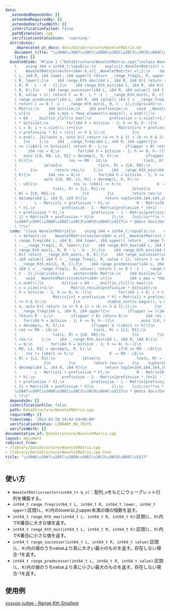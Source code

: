 ```yaml
---
data:
  _extendedDependsOn: []
  _extendedRequiredBy: []
  _extendedVerifiedWith: []
  _isVerificationFailed: false
  _pathExtension: cpp
  _verificationStatusIcon: ':warning:'
  attributes:
    _deprecated_at_docs: docs/DataStructure/WaveletMatrix.md
    document_title: "\u30A6\u30A7\u30FC\u30D6\u30EC\u30C3\u30C8\u884C\u5217"
    links: []
  bundledCode: "#line 1 \"DataStructure/WaveletMatrix.cpp\"\nclass WaveletMatrix{\n\
    \    using i64 = int64_t;\npublic:\n    explicit WaveletMatrix() = default;\n\
    \    WaveletMatrix(vector<i64> &_v){__WaveletMatrix(_v);};\n    i64 range_freq(i64\
    \ L, i64 R, i64 lower, i64 upper){ return __range_freq(L, R, upper) - __range_freq(L,\
    \ R, lower);}\n    i64 range_Kth_max(i64 L, i64 R, i64 K){ return range_Kth_min(L,\
    \ R, R - L - K - 1);}\n    i64 range_Kth_min(i64 L, i64 R, i64 K){ return __range_Kth_min(L,\
    \ R, K);}\n    i64 range_successor(i64 L, i64 R, i64 value){ i64 C = __range_freq(L,\
    \ R, value + 1); return C == R - L ? -1 : __range_Kth_min(L, R, C);}\n    i64\
    \ range_predecessor(i64 L, i64 R, i64 value){ i64 C = __range_freq(L, R, value);\
    \ return C == 0 ? -1 : __range_Kth_min(L, R, C - 1);}\nprivate:\n    vector<i64>\
    \ Matrix;\n    i64 bitsize;\n    i64 prefixsize;\n    void __WaveletMatrix(vector<i64>\
    \ v){\n        i64 v_max = *max_element(v.begin(), v.end());\n        bitsize\
    \ = 64 - __builtin_clzll(v_max);\n        prefixsize = v.size()+1;\n        Matrix.resize(prefixsize\
    \ * bitsize);\n        for(i64 h = bitsize - 1; h >= 0; h--){\n            for(i64\
    \ i = 0; i < v.size(); i++){\n                Matrix[i+1 + prefixsize * h] = Matrix[i\
    \ + prefixsize * h] + (v[i] >> h & 1);\n            }\n            stable_sort(v.begin(),\
    \ v.end(), [&](auto a, auto b){ return (a >> h & 1) < (b >> h & 1);});\n     \
    \   }\n    };\n    i64 __range_freq(i64 L, i64 R, i64 upper){\n        if(upper\
    \ >= ((i64)1 << bitsize)) return R - L;\n        if(upper < 0) return 0;\n   \
    \     i64 res = 0;\n        for(i64 h = bitsize - 1; h >= 0; h--){\n         \
    \   auto [L0, R0, L1, R1] = decomp(L, R, h);\n            if(upper & ((i64)1 <<\
    \ h)){\n                res += R0 - L0;\n                tie(L, R) = {L1, R1};\n\
    \            }else{\n                tie(L, R) = {L0, R0};\n            }\n  \
    \      }\n        return res;\n    };\n    i64 __range_Kth_min(i64 L, i64 R, i64\
    \ K){\n        i64 res = 0;\n        for(i64 h = bitsize - 1; h >= 0; h--){\n\
    \            auto [L0, R0, L1, R1] = decomp(L, R, h);\n            if(K >= R0\
    \ - L0){\n                res |= (i64)1 << h;\n                K -= R0 - L0;\n\
    \                tie(L, R) = {L1, R1};\n            }else{\n                tie(L,\
    \ R) = {L0, R0};\n            }\n        }\n        return res;\n    }\n    tuple<i64,i64,i64,i64>\
    \ decomp(i64 L, i64 R, i64 h){\n        return tuple<i64,i64,i64,i64>({\n    \
    \        L - Matrix[L + prefixsize * h],\n            R - Matrix[R + prefixsize\
    \ * h],\n            prefixsize - 1 - Matrix[prefixsize * (h+1) - 1] + Matrix[L\
    \ + prefixsize * h],\n            prefixsize - 1 - Matrix[prefixsize * (h+1) -\
    \ 1] + Matrix[R + prefixsize * h]\n        });\n    }\n};\n/**\n * @brief \u30A6\
    \u30A7\u30FC\u30D6\u30EC\u30C3\u30C8\u884C\u5217\n * @docs docs/DataStructure/WaveletMatrix.md\n\
    \ */\n"
  code: "class WaveletMatrix{\n    using i64 = int64_t;\npublic:\n    explicit WaveletMatrix()\
    \ = default;\n    WaveletMatrix(vector<i64> &_v){__WaveletMatrix(_v);};\n    i64\
    \ range_freq(i64 L, i64 R, i64 lower, i64 upper){ return __range_freq(L, R, upper)\
    \ - __range_freq(L, R, lower);}\n    i64 range_Kth_max(i64 L, i64 R, i64 K){ return\
    \ range_Kth_min(L, R, R - L - K - 1);}\n    i64 range_Kth_min(i64 L, i64 R, i64\
    \ K){ return __range_Kth_min(L, R, K);}\n    i64 range_successor(i64 L, i64 R,\
    \ i64 value){ i64 C = __range_freq(L, R, value + 1); return C == R - L ? -1 :\
    \ __range_Kth_min(L, R, C);}\n    i64 range_predecessor(i64 L, i64 R, i64 value){\
    \ i64 C = __range_freq(L, R, value); return C == 0 ? -1 : __range_Kth_min(L, R,\
    \ C - 1);}\nprivate:\n    vector<i64> Matrix;\n    i64 bitsize;\n    i64 prefixsize;\n\
    \    void __WaveletMatrix(vector<i64> v){\n        i64 v_max = *max_element(v.begin(),\
    \ v.end());\n        bitsize = 64 - __builtin_clzll(v_max);\n        prefixsize\
    \ = v.size()+1;\n        Matrix.resize(prefixsize * bitsize);\n        for(i64\
    \ h = bitsize - 1; h >= 0; h--){\n            for(i64 i = 0; i < v.size(); i++){\n\
    \                Matrix[i+1 + prefixsize * h] = Matrix[i + prefixsize * h] + (v[i]\
    \ >> h & 1);\n            }\n            stable_sort(v.begin(), v.end(), [&](auto\
    \ a, auto b){ return (a >> h & 1) < (b >> h & 1);});\n        }\n    };\n    i64\
    \ __range_freq(i64 L, i64 R, i64 upper){\n        if(upper >= ((i64)1 << bitsize))\
    \ return R - L;\n        if(upper < 0) return 0;\n        i64 res = 0;\n     \
    \   for(i64 h = bitsize - 1; h >= 0; h--){\n            auto [L0, R0, L1, R1]\
    \ = decomp(L, R, h);\n            if(upper & ((i64)1 << h)){\n               \
    \ res += R0 - L0;\n                tie(L, R) = {L1, R1};\n            }else{\n\
    \                tie(L, R) = {L0, R0};\n            }\n        }\n        return\
    \ res;\n    };\n    i64 __range_Kth_min(i64 L, i64 R, i64 K){\n        i64 res\
    \ = 0;\n        for(i64 h = bitsize - 1; h >= 0; h--){\n            auto [L0,\
    \ R0, L1, R1] = decomp(L, R, h);\n            if(K >= R0 - L0){\n            \
    \    res |= (i64)1 << h;\n                K -= R0 - L0;\n                tie(L,\
    \ R) = {L1, R1};\n            }else{\n                tie(L, R) = {L0, R0};\n\
    \            }\n        }\n        return res;\n    }\n    tuple<i64,i64,i64,i64>\
    \ decomp(i64 L, i64 R, i64 h){\n        return tuple<i64,i64,i64,i64>({\n    \
    \        L - Matrix[L + prefixsize * h],\n            R - Matrix[R + prefixsize\
    \ * h],\n            prefixsize - 1 - Matrix[prefixsize * (h+1) - 1] + Matrix[L\
    \ + prefixsize * h],\n            prefixsize - 1 - Matrix[prefixsize * (h+1) -\
    \ 1] + Matrix[R + prefixsize * h]\n        });\n    }\n};\n/**\n * @brief \u30A6\
    \u30A7\u30FC\u30D6\u30EC\u30C3\u30C8\u884C\u5217\n * @docs docs/DataStructure/WaveletMatrix.md\n\
    \ */\n"
  dependsOn: []
  isVerificationFile: false
  path: DataStructure/WaveletMatrix.cpp
  requiredBy: []
  timestamp: '2022-03-20 14:02:54+09:00'
  verificationStatus: LIBRARY_NO_TESTS
  verifiedWith: []
documentation_of: DataStructure/WaveletMatrix.cpp
layout: document
redirect_from:
- /library/DataStructure/WaveletMatrix.cpp
- /library/DataStructure/WaveletMatrix.cpp.html
title: "\u30A6\u30A7\u30FC\u30D6\u30EC\u30C3\u30C8\u884C\u5217"
---
```

## 使い方  
- `WaveletMatrix(vector<int64_t> &_v)`：配列_vをもとにウェーブレット行列を構築する。  
- `int64_t range_freq(int64_t L, int64_t R, int64_t lower, int64_t upper)`:区間`[L, R)`内のlower以上upper未満の値の個数を返す。  
- `int64_t range_Kth_max(int64_t L, int64_t R, int64_t K)`:区間`[L, R)`内でK番目に大きな値を返す。  
- `int64_t range_Kth_min(int64_t L, int64_t R, int64_t K)`:区間`[L, R)`内でK番目に小さな値を返す。  
- `int64_t range_successor(int64_t L, int64_t R, int64_t value)`:区間`[L, R)`内の値のうちvalueより真に大きい最小のものを返す。存在しない場合-1を返す。  
- `int64_t range_predecessor(int64_t L, int64_t R, int64_t value)`:区間`[L, R)`内の値のうちvalueより真に小さい最大のものを返す。存在しない場合-1を返す。  

## 使用例
<a href="https://judge.yosupo.jp/submission/83011" target="_blank">yosupo judge - Range Kth Smallest</a>
